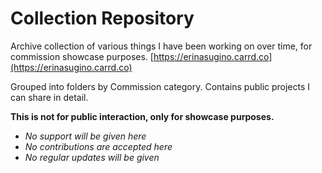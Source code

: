 # Collection Repository
Archive collection of various things I have been working on over time, for commission showcase purposes.
[https://erinasugino.carrd.co](https://erinasugino.carrd.co)

Grouped into folders by Commission category. Contains public projects I can share in detail.

**This is not for public interaction, only for showcase purposes.**
- *No support will be given here*
- *No contributions are accepted here*
- *No regular updates will be given*

